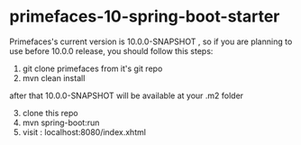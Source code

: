 # primefaces-10-spring-boot-starter
Primefaces's current version is  10.0.0-SNAPSHOT , so if you are planning to use before 10.0.0 release, you should follow this steps:

1. git clone primefaces from it's git repo
2. mvn clean install

after that 10.0.0-SNAPSHOT will be available at your .m2 folder

3. clone this repo
4. mvn spring-boot:run
5. visit : localhost:8080/index.xhtml
